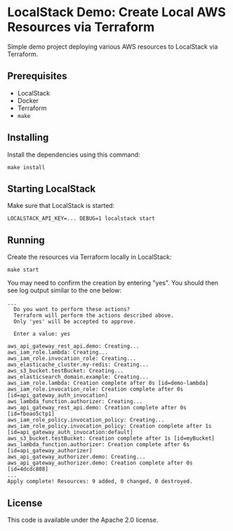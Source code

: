 # LocalStack Demo: Create Local AWS Resources via Terraform

Simple demo project deploying various AWS resources to LocalStack via Terraform.

## Prerequisites

* LocalStack
* Docker
* Terraform
* `make`

## Installing

Install the dependencies using this command:
```
make install
```

## Starting LocalStack

Make sure that LocalStack is started:
```
LOCALSTACK_API_KEY=... DEBUG=1 localstack start
```

## Running

Create the resources via Terraform locally in LocalStack:
```
make start
```

You may need to confirm the creation by entering "yes". You should then see log output similar to the one below:
```
...
  Do you want to perform these actions?
  Terraform will perform the actions described above.
  Only 'yes' will be accepted to approve.

  Enter a value: yes

aws_api_gateway_rest_api.demo: Creating...
aws_iam_role.lambda: Creating...
aws_iam_role.invocation_role: Creating...
aws_elasticache_cluster.my-redis: Creating...
aws_s3_bucket.testBucket: Creating...
aws_elasticsearch_domain.example: Creating...
aws_iam_role.lambda: Creation complete after 0s [id=demo-lambda]
aws_iam_role.invocation_role: Creation complete after 0s [id=api_gateway_auth_invocation]
aws_lambda_function.authorizer: Creating...
aws_api_gateway_rest_api.demo: Creation complete after 0s [id=fboao5ctp1]
aws_iam_role_policy.invocation_policy: Creating...
aws_iam_role_policy.invocation_policy: Creation complete after 1s [id=api_gateway_auth_invocation:default]
aws_s3_bucket.testBucket: Creation complete after 1s [id=myBucket]
aws_lambda_function.authorizer: Creation complete after 6s [id=api_gateway_authorizer]
aws_api_gateway_authorizer.demo: Creating...
aws_api_gateway_authorizer.demo: Creation complete after 0s [id=4dcdc808]
...
Apply complete! Resources: 9 added, 0 changed, 0 destroyed.
```

## License

This code is available under the Apache 2.0 license.

